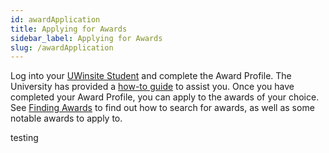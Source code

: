 ```yaml
---
id: awardApplication
title: Applying for Awards
sidebar_label: Applying for Awards
slug: /awardApplication
---
```


Log into your [UWinsite Student][uwinsite] and complete the Award Profile. The University has provided a [how-to guide][guide] to assist you. Once you have completed your Award Profile, you can apply to the awards of your choice. See [Finding Awards](findingawards) to find out how to search for awards, as well as some notable awards to apply to.

[awardsearch]: https://www.uwindsor.ca/studentawards/awards-search?ACAD_CAREER=UGRD&UW_FAC=SCIENCE
[uwinsite]: https://student.uwindsor.ca
[guide]: https://www.uwindsor.ca/studentawards/sites/uwindsor.ca.studentawards/files/uwinaward_application_profile_instructions_for_students_3.pdf

testing